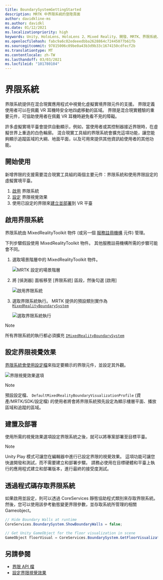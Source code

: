```yaml
---
title: BoundarySystemGettingStarted
description: MRTK 中界限系統的登陸頁面
author: davidkline-ms
ms.author: davidkl
ms.date: 01/12/2021
ms.localizationpriority: high
keywords: Unity、HoloLens、HoloLens 2、Mixed Reality、開發、MRTK、界限系統、
ms.openlocfilehash: fabc9a6c02edeeedbba2628864c72445077b61fb
ms.sourcegitcommit: 97815006c09be0a43b3d9b33c1674150cdfecf2b
ms.translationtype: MT
ms.contentlocale: zh-TW
ms.lasthandoff: 03/03/2021
ms.locfileid: "101780104"
---
```

# <a name="boundary-system"></a>界限系統

界限系統提供在混合現實應用程式中視覺化虛擬實境界限元件的支援。 界限定義使用者可以在佩戴 VR 耳機時安全地四處移動的區域。 界限是混合現實體驗的重要元件，可協助使用者在佩戴 VR 耳機時避免看不見的障礙。

許多虛擬實境平臺會提供自動顯示，例如，當使用者或其控制器接近界限時，在虛擬世界上重迭的白色輪廓。 混合現實工具組的界限系統會擴充這項功能，讓您能夠顯示追蹤區域的大綱、地面平面，以及可用來提供其他資訊給使用者的其他功能。

## <a name="getting-started"></a>開始使用

新增界限的支援需要混合現實工具組的兩個主要元件：界限系統和使用界限設定的虛擬實境平臺。

1. [啟用](#enable-boundary-system) 界限系統
2. [設定](#configure-boundary-visualization) 界限視覺效果
3. 使用已設定的界限來[建立並部署](#build-and-deploy)到 VR 平臺

## <a name="enable-boundary-system"></a>啟用界限系統

界限系統由 MixedRealityToolkit 物件 (或另一個 [服務註冊機構](xref:Microsoft.MixedReality.Toolkit.IMixedRealityServiceRegistrar) 元件) 管理。

下列步驟假設使用 MixedRealityToolkit 物件。 其他服務註冊機構所需的步驟可能會不同。

1. 選取場景階層中的 MixedRealityToolkit 物件。

    ![MRTK 設定的場景階層](../images/MRTK_ConfiguredHierarchy.png)

1. 將 [偵測器] 面板移至 [界限系統] 區段，然後勾選 [啟用]

    ![啟用界限系統](../images/boundary/MRTKConfig_Boundary.png)

1. 選取界限系統執行。 MRTK 提供的預設類別實作為 [`MixedRealityBoundarySystem`](xref:Microsoft.MixedReality.Toolkit.Boundary.MixedRealityBoundarySystem)

    ![選取界限系統執行](../images/boundary/BoundarySelectSystemType.png)

> [!NOTE]
> 所有界限系統的執行都必須擴充 [`IMixedRealityBoundarySystem`](xref:Microsoft.MixedReality.Toolkit.Boundary.IMixedRealityBoundarySystem)

## <a name="configure-boundary-visualization"></a>設定界限視覺效果

[界限系統會使用設定檔](configuring-boundary-visualization.md)來指定要顯示的界限元件，並設定其外觀。

![界限視覺效果選項](../images/boundary/BoundaryVisualizationProfile.png)

> [!NOTE]
> 預設設定檔、 `DefaultMixedRealityBoundaryVisualizationProfile` (資產/MRTK/SDK/設定檔) 的使用者將會將界限系統預先設定為顯示樓層平面、播放區域和追蹤的區域。

## <a name="build-and-deploy"></a>建置及部署

使用所需的視覺效果選項設定界限系統之後，就可以將專案部署至目標平臺。

> [!NOTE]
> Unity Play 模式可讓您在編輯器中進行已設定界限的視覺效果。 這項功能可讓您快速開發和測試，而不需要建立和部署步驟。 請務必使用在目標硬體和平臺上執行的應用程式建立和部署版本，進行最終的接受度測試。

## <a name="accessing-boundary-system-via-code"></a>透過程式碼存取界限系統

如果啟用並設定，則可以透過 CoreServices 靜態協助程式類別來存取界限系統。 然後，您可以使用該參考動態變更界限參數，並存取系統所管理的相關 Gameobject。

```c#
// Hide Boundary Walls at runtime
CoreServices.BoundarySystem.ShowBoundaryWalls = false;

// Get Unity GameObject for the floor visualization in scene
GameObject floorVisual = CoreServices.BoundarySystem.GetFloorVisualization();
```

## <a name="see-also"></a>另請參閱

- [界限 API 檔](xref:Microsoft.MixedReality.Toolkit.Boundary)
- [設定界限視覺效果](configuring-boundary-visualization.md)
